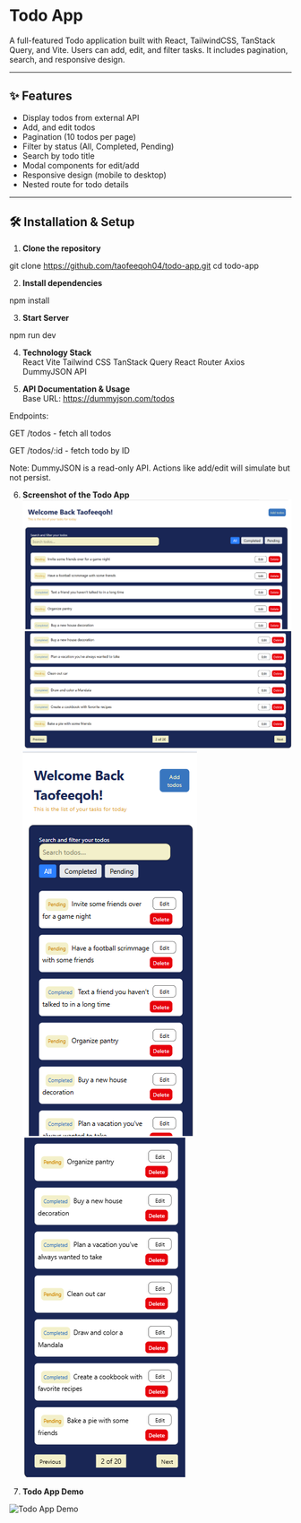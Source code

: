 # Todo App <br>

A full-featured Todo application built with React, TailwindCSS, TanStack Query, and Vite. Users can add, edit, and filter tasks. It includes pagination, search, and responsive design.

---

## ✨ Features <br>

- Display todos from external API
- Add, and edit todos
- Pagination (10 todos per page)
- Filter by status (All, Completed, Pending)
- Search by todo title
- Modal components for edit/add
- Responsive design (mobile to desktop)
- Nested route for todo details

---

## 🛠️ Installation & Setup <br>

1. **Clone the repository** <br>

git clone https://github.com/taofeeqoh04/todo-app.git
cd todo-app

2. **Install dependencies** <br>

npm install

3. **Start Server** <br>

npm run dev

4. **Technology Stack** <br>
React
Vite
Tailwind CSS
TanStack Query
React Router
Axios
DummyJSON API

5. **API Documentation & Usage** <br>
Base URL: https://dummyjson.com/todos

Endpoints:

GET /todos - fetch all todos

GET /todos/:id - fetch todo by ID

Note: DummyJSON is a read-only API. Actions like add/edit will simulate but not persist.

6. **Screenshot of the Todo App** <br>
![Desktop View](./screenshots/desktop.jpg)
![Desktop View](./screenshots/desktop%20view%202.png)
![Mobile View](./screenshots/mobile.png)
![Mobile View](./screenshots/mobile%20view%202.png)

7. **Todo App Demo** <br>

![Todo App Demo](./screenshots/todo-demo.gif.gif)